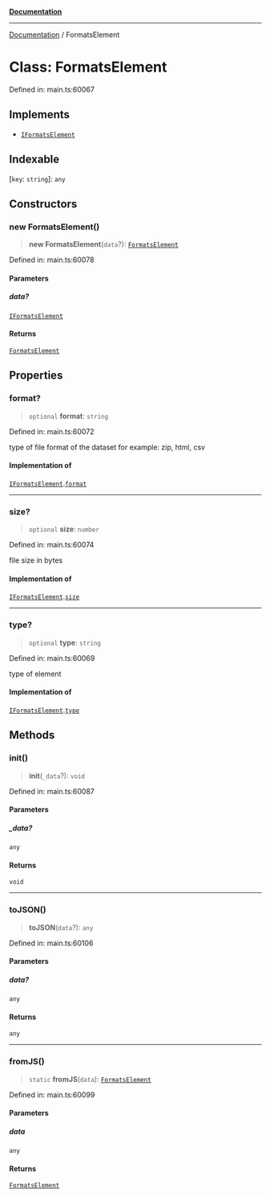 [**Documentation**](../README.md)

***

[Documentation](../README.md) / FormatsElement

# Class: FormatsElement

Defined in: main.ts:60067

## Implements

- [`IFormatsElement`](../interfaces/IFormatsElement.md)

## Indexable

\[`key`: `string`\]: `any`

## Constructors

### new FormatsElement()

> **new FormatsElement**(`data`?): [`FormatsElement`](FormatsElement.md)

Defined in: main.ts:60078

#### Parameters

##### data?

[`IFormatsElement`](../interfaces/IFormatsElement.md)

#### Returns

[`FormatsElement`](FormatsElement.md)

## Properties

### format?

> `optional` **format**: `string`

Defined in: main.ts:60072

type of file format of the dataset
for example: zip, html, csv

#### Implementation of

[`IFormatsElement`](../interfaces/IFormatsElement.md).[`format`](../interfaces/IFormatsElement.md#format)

***

### size?

> `optional` **size**: `number`

Defined in: main.ts:60074

file size in bytes

#### Implementation of

[`IFormatsElement`](../interfaces/IFormatsElement.md).[`size`](../interfaces/IFormatsElement.md#size)

***

### type?

> `optional` **type**: `string`

Defined in: main.ts:60069

type of element

#### Implementation of

[`IFormatsElement`](../interfaces/IFormatsElement.md).[`type`](../interfaces/IFormatsElement.md#type)

## Methods

### init()

> **init**(`_data`?): `void`

Defined in: main.ts:60087

#### Parameters

##### \_data?

`any`

#### Returns

`void`

***

### toJSON()

> **toJSON**(`data`?): `any`

Defined in: main.ts:60106

#### Parameters

##### data?

`any`

#### Returns

`any`

***

### fromJS()

> `static` **fromJS**(`data`): [`FormatsElement`](FormatsElement.md)

Defined in: main.ts:60099

#### Parameters

##### data

`any`

#### Returns

[`FormatsElement`](FormatsElement.md)
